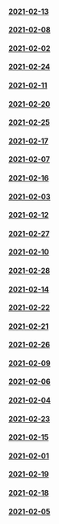 #### [2021-02-13](2021-02-13)
#### [2021-02-08](2021-02-08)
#### [2021-02-02](2021-02-02)
#### [2021-02-24](2021-02-24)
#### [2021-02-11](2021-02-11)
#### [2021-02-20](2021-02-20)
#### [2021-02-25](2021-02-25)
#### [2021-02-17](2021-02-17)
#### [2021-02-07](2021-02-07)
#### [2021-02-16](2021-02-16)
#### [2021-02-03](2021-02-03)
#### [2021-02-12](2021-02-12)
#### [2021-02-27](2021-02-27)
#### [2021-02-10](2021-02-10)
#### [2021-02-28](2021-02-28)
#### [2021-02-14](2021-02-14)
#### [2021-02-22](2021-02-22)
#### [2021-02-21](2021-02-21)
#### [2021-02-26](2021-02-26)
#### [2021-02-09](2021-02-09)
#### [2021-02-06](2021-02-06)
#### [2021-02-04](2021-02-04)
#### [2021-02-23](2021-02-23)
#### [2021-02-15](2021-02-15)
#### [2021-02-01](2021-02-01)
#### [2021-02-19](2021-02-19)
#### [2021-02-18](2021-02-18)
#### [2021-02-05](2021-02-05)
